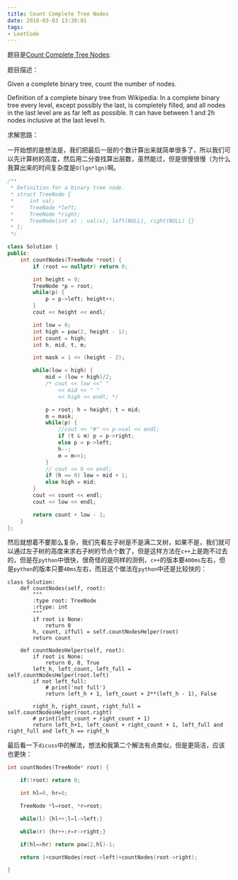 ```yaml
---
title: Count Complete Tree Nodes
date: 2018-03-03 13:38:01
tags:
- LeetCode
---
```


题目是[Count Complete Tree Nodes](https://leetcode.com/problems/count-complete-tree-nodes/description/):

题目描述：

Given a complete binary tree, count the number of nodes.

Definition of a complete binary tree from Wikipedia:
In a complete binary tree every level, except possibly the last, is completely filled, and all nodes in the last level are as far left as possible. It can have between 1 and 2h nodes inclusive at the last level h.

求解思路：

一开始想的是想法是，我们把最后一层的个数计算出来就简单很多了，所以我们可以先计算树的高度，然后用二分查找算出层数，虽然能过，但是很慢很慢（为什么我算出来的时间复杂度是`O(lgn*lgn)`啊。


```cpp
/**
 * Definition for a binary tree node.
 * struct TreeNode {
 *     int val;
 *     TreeNode *left;
 *     TreeNode *right;
 *     TreeNode(int x) : val(x), left(NULL), right(NULL) {}
 * };
 */

class Solution {
public:
    int countNodes(TreeNode *root) {
        if (root == nullptr) return 0;

        int height = 0;
        TreeNode *p = root;
        while(p) {
            p = p->left; height++;
        }
        cout << height << endl;

        int low = 0;
        int high = pow(2, height - 1);
        int count = high;
        int h, mid, t, m;

        int mask = 1 << (height - 2);

        while(low < high) {
            mid = (low + high)/2;
            /* cout << low <<" "
                << mid << " "
                << high << endl; */

            p = root; h = height; t = mid;
            m = mask;
            while(p) {
                //cout << "#" << p->val << endl;
                if (t & m) p = p->right;
                else p = p->left;
                h--;
                m = m>>1;
            }
            // cout << h << endl;
            if (h == 0) low = mid + 1;
            else high = mid;
        }
        cout << count << endl;
        cout << low << endl;

        return count + low - 1;
    }
};
```

然后就想着不要那么复杂，我们先看左子树是不是满二叉树，如果不是，我们就可以通过左子树的高度来求右子树的节点个数了，但是这样方法在`c++`上是跑不过去的，但是在`python`中很快，很奇怪的是同样的测例，`c++`的版本要`400ms`左右，但是`python`的版本只要`40ms`左右，而且这个做法在`python`中还是比较快的：

```python3
class Solution:
    def countNodes(self, root):
        """
        :type root: TreeNode
        :rtype: int
        """
        if root is None:
            return 0
        h, count, iffull = self.countNodesHelper(root)
        return count

    def countNodesHelper(self, root):
        if root is None:
            return 0, 0, True
        left_h, left_count, left_full = self.countNodesHelper(root.left)
        if not left_full:
            # print('not full')
            return left_h + 1, left_count + 2**(left_h - 1), False

        right_h, right_count, right_full = self.countNodesHelper(root.right)
        # print(left_count + right_count + 1)
        return left_h+1, left_count + right_count + 1, left_full and right_full and left_h == right_h
```

最后看一下`dicuss`中的解法，想法和我第二个解法有点类似，但是更简洁，应该也更快：

```c++
int countNodes(TreeNode* root) {

    if(!root) return 0;

    int hl=0, hr=0;

    TreeNode *l=root, *r=root;

    while(l) {hl++;l=l->left;}

    while(r) {hr++;r=r->right;}

    if(hl==hr) return pow(2,hl)-1;

    return 1+countNodes(root->left)+countNodes(root->right);

}
```